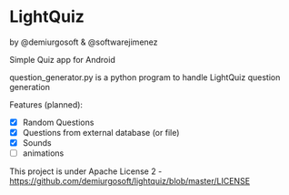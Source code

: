 LightQuiz
=========
by @demiurgosoft & @softwarejimenez

Simple Quiz app for Android

question_generator.py is a python program to handle LightQuiz question generation

Features (planned):
* [X] Random Questions
* [X] Questions from external database (or file)
* [X] Sounds
* [ ] animations

This project is under Apache License 2 - https://github.com/demiurgosoft/lightquiz/blob/master/LICENSE
